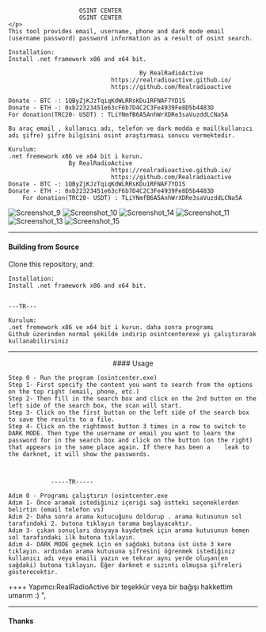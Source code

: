 
<p align="center">
    


						OSINT CENTER
  						OSINT CENTER
    </p>
	This tool provides email, username, phone and dark mode email (username password) password information as a result of osint search.

	Installation:
	Install .net framework x86 and x64 bit.
  	 
                                         By RealRadioActive           
                                 https://realradioactive.github.io/ 
                                 https://github.com/Realradioactive
	
	Donate - BTC -: 1QByZjKJzTqiqKdWLRRsKDu1RFNAF7YD1S 
	Donate - ETH -: 0xb22323451e63cF6b7D4C2C3Fe4939Fe8D5b4483D 	
 	For donation(TRC20- USDT) : TLiYNmfB6A5AnhWrXDRe3saVuzddLCNa5A		
	   
	Bu araç email , kullanıcı adı, telefon ve dark modda e mail(kullanıcı adı şifre) şifre bilgisini osint araştırması sonucu vermektedir.

	Kurulum:
	.net fremework x86 ve x64 bit i kurun.
		 			 By RealRadioActive           
                                 https://realradioactive.github.io/ 
                                 https://github.com/Realradioactive
	Donate - BTC -: 1QByZjKJzTqiqKdWLRRsKDu1RFNAF7YD1S 
	Donate - ETH -: 0xb22323451e63cF6b7D4C2C3Fe4939Fe8D5b4483D 	
    	For donation(TRC20- USDT) : TLiYNmfB6A5AnhWrXDRe3saVuzddLCNa5A		
</p>




![Screenshot_9](https://github.com/user-attachments/assets/a39647c9-7c8f-44f7-8351-d0aaec6789c0)
![Screenshot_10](https://github.com/user-attachments/assets/08934c31-5684-4589-a3e9-367f85ee3234)
![Screenshot_14](https://github.com/user-attachments/assets/f38bab7c-3e23-40cf-a25a-b2a5e531df2a)
![Screenshot_11](https://github.com/user-attachments/assets/04d2961b-e2bf-4747-93df-ea866febf888)
![Screenshot_13](https://github.com/user-attachments/assets/e7b9614e-e5bc-4778-ac0f-cbd8a740d7f9)
![Screenshot_15](https://github.com/user-attachments/assets/49c0cba9-124b-4503-9940-be39ad497b75)

---

#### Building from Source

Clone this repository, and:
```
Installation:
Install .net framework x86 and x64 bit.


---TR---

Kurulum:
.net fremework x86 ve x64 bit i kurun. daha sonra programı
Github üzerinden normal şekilde indirip osintcenterexe yi çalıştırarak kullanabilirsiniz
```

---
<p align="center">
	#### Usage

	Step 0 - Run the program (osintcenter.exe)
	Step 1- First specify the content you want to search from the options on the top right (email, phone, etc.)
	Step 2- Then fill in the search box and click on the 2nd button on the left side of the search box, the scan will start.
	Step 3- Click on the first button on the left side of the search box to save the results to a file.
	Step 4- Click on the rightmost button 3 times in a row to switch to DARK MODE. Then type the username or email you want to learn the password for in the search box and click on the button (on the right) that appears in the same place again. If there has been a 	leak to the darknet, it will show the passwords.



				-----TR-----
    
	Adım 0 - Programı çalıştırın (osintcenter.exe
	Adım 1- Önce aramak istediğiniz içeriği sağ üstteki seçeneklerden belirtin (email telefon vs) 
	Adım 2- Daha sonra arama kutucuğunu doldurup . arama kutusunun sol tarafındaki 2. butona tıklayın tarama başlayacaktır.
	Adım 3- çıkan sonuçları dosyaya kaydetmek için arama kutusunun hemen sol tarafındaki ilk butona tıklayın. 
	Adım 4- DARK MODE geçmek için en sağdaki butona üst üste 3 kere tıklayın. ardından arama kutusuna şifresini öğrenmek istediğiniz kullanıcı adı veya emaili yazın ve tekrar aynı yerde oluşan(en sağdaki) butona tıklayın. Eğer darknet e sızıntı olmuşsa şifreleri 	gösterecektir.  
++++ Yapımcı:RealRadioActive bir teşekkür veya bir bağışı hakkettim umarım :) ",
                      



---

</p>

#### Thanks



